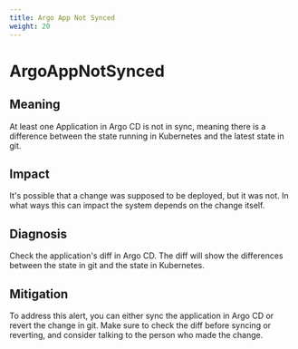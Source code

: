 ```yaml
---
title: Argo App Not Synced
weight: 20
---
```


# ArgoAppNotSynced

## Meaning

At least one Application in Argo CD is not in sync, meaning there is a difference between the state running in Kubernetes and the latest state in git.

## Impact

It's possible that a change was supposed to be deployed, but it was not. In what ways this can impact the system depends on the change itself.

## Diagnosis

Check the application's diff in Argo CD. The diff will show the differences between the state in git and the state in Kubernetes.

## Mitigation

To address this alert, you can either sync the application in Argo CD or revert the change in git.
Make sure to check the diff before syncing or reverting, and consider talking to the person who made the change.
